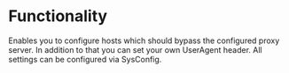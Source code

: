 # Functionality

Enables you to configure hosts which should bypass the configured proxy server. In addition to that you can set your own UserAgent header. All settings can be configured via SysConfig.
